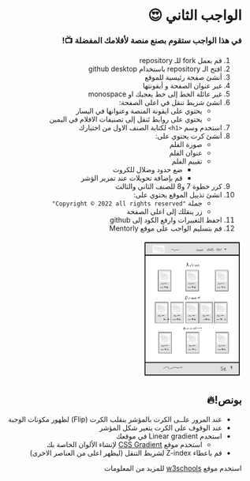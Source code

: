 <div dir=rtl> 

  <h1> الواجب الثاني 😍 </h1>
  <h3>في هذا الواجب ستقوم بصنع منصة لأفلامك المفضلة 📺!</h3>
 
1) قم بعمل fork للـ repository
2) افتح الـ repository باستخدام github desktop
3) أنشئ صفحة رئيسية للموقع
4) غير عنوان الصفحة و أيقونتها
5) غير عائلة الخط إلى خط يعجبك او monospace
6) انشئ شريط تنقل في اعلى الصفحة:
    - يحتوي على ايقونة المنصة وعنوانها في اليسار
    - يحتوي على روابط تَنقل إلى تصنيفات الافلام في اليمين
7) استخدم وسم `<h1>` لكتابة الصنف الاول من اختيارك
8) أنشئ كرت يحتوي على:
    - صورة الفلم
    - عنوان الفلم
    - تقييم الفلم
      - ضع حدود وضلال للكروت
      - قم بإضافة تحويلات عند تمرير الؤشر
 9) كرر خطوة 7 و8 للصنف الثاني والثالث
10) انشئ تذييل الموقع يحتوي على:<br>
    - جملة `"Copyright © 2022 all rights reserved"`
    - زر ينقلك إلى اعلى الصفحة
11) احفظ التغييرات وارفع الكود إلى github
12) قم بتسليم الواجب على موقع Mentorly
<img src="./wireframe.png" alt="wireframe" width="200"/>

## بونص!🔥

* عند المرور علــى الكرت بالمؤشر ينقلب الكرت (Flip) لظهور مكونات الوجبة
* عند الوقوف على الكرت يتغير شكل المؤشر 
* استخدم Linear gradient في موقعك
  - استخدم موقع <a href="https://cssgradient.io">CSS Gradient</a> لإنشاء الألوان الخاصة بك
* قم باعطاء Z-index لشريط التنقل  (ليظهر اعلى من العناصر الاخرى) 

استخدم موقع <a href="https://www.w3schools.com/">w3schools</a> للمزيد من المعلومات
</div>
